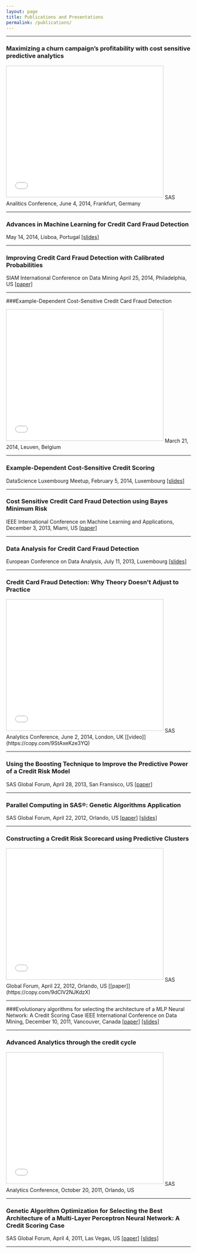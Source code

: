 ```yaml
---
layout: page
title: Publications and Presentations
permalink: /publications/
---
```


---

### Maximizing a churn campaign’s profitability with cost sensitive predictive analytics

<iframe src="//www.slideshare.net/slideshow/embed_code/35577390" width="427" height="356" frameborder="0" marginwidth="0" marginheight="0" scrolling="no" style="border:1px solid #CCC; border-width:1px; margin-bottom:5px; max-width: 100%;" allowfullscreen> </iframe>
SAS Analitics Conference, June 4, 2014, Frankfurt, Germany


---

### Advances in Machine Learning for Credit Card Fraud Detection


May 14, 2014, Lisboa, Portugal [[slides]](https://www.copy.com/s/V3rXLymB1vNX/2014_05_13%20Advances%20in%20fraud%20detection.pdf)

---

### Improving Credit Card Fraud Detection with Calibrated 		Probabilities
SIAM International Conference on Data Mining April 25, 2014, Philadelphia, US [[paper]](https://copy.com/CZcwEVM3EcuA)

---

###Example-Dependent Cost-Sensitive Credit Card Fraud Detection

<iframe src="//www.slideshare.net/slideshow/embed_code/32628022" width="427" height="356" frameborder="0" marginwidth="0" marginheight="0" scrolling="no" style="border:1px solid #CCC; border-width:1px; margin-bottom:5px; max-width: 100%;" allowfullscreen> </iframe> 
March 21, 2014, Leuven, Belgium

---

### Example-Dependent Cost-Sensitive Credit Scoring
DataScience Luxembourg Meetup, February 5, 2014, Luxembourg [[slides]](https://copy.com/LH27BfdgSl7d)

---

### Cost Sensitive Credit Card Fraud Detection using Bayes Minimum Risk
IEEE International Conference on Machine Learning and Applications, December 3, 2013, Miami, US [[paper]](https://copy.com/17PvtnVLCkc7)

---

### Data Analysis for Credit Card Fraud Detection
European Conference on Data Analysis, July 11, 2013, Luxembourg [[slides]](https://copy.com/JFxzzqD4HFZl)

---

### Credit Card Fraud Detection: Why Theory Doesn't Adjust to Practice

<iframe src="//www.slideshare.net/slideshow/embed_code/23233163" width="427" height="356" frameborder="0" marginwidth="0" marginheight="0" scrolling="no" style="border:1px solid #CCC; border-width:1px; margin-bottom:5px; max-width: 100%;" allowfullscreen> </iframe>
SAS Analytics Conference, June 2, 2014, London, UK [[video]](https://copy.com/9StAxeKze3YQ)

---

### Using the Boosting Technique to Improve the Predictive Power of a Credit Risk Model
SAS Global Forum, April 28, 2013, San Fransisco, US [[paper]](https://copy.com/FQsS8s2G7zOl)

---

### Parallel Computing in SAS®: Genetic Algorithms Application
SAS Global Forum, April 22, 2012, Orlando, US [[paper]](https://copy.com/e9lbC4GQD46W) [[slides]](https://copy.com/ri0BRFp4TfNJ)

---

### Constructing a Credit Risk Scorecard using Predictive Clusters

<iframe src="//www.slideshare.net/slideshow/embed_code/23233712" width="427" height="356" frameborder="0" marginwidth="0" marginheight="0" scrolling="no" style="border:1px solid #CCC; border-width:1px; margin-bottom:5px; max-width: 100%;" allowfullscreen> </iframe>
SAS Global Forum, April 22, 2012, Orlando, US [[paper]](https://copy.com/9dClV2NJKdzX)

---

###Evolutionary algorithms for selecting the architecture of  a MLP Neural Network: A Credit Scoring Case
IEEE International Conference on Data Mining, December 10, 2011, Vancouver, Canada [[paper]](https://copy.com/KwaBsYnaeYNO) [[slides]](https://copy.com/gQNSyAahzW0X)

---

### Advanced Analytics through the credit cycle

<iframe src="//www.slideshare.net/slideshow/embed_code/17993130" width="427" height="356" frameborder="0" marginwidth="0" marginheight="0" scrolling="no" style="border:1px solid #CCC; border-width:1px; margin-bottom:5px; max-width: 100%;" allowfullscreen> </iframe>
SAS Analytics Conference, October 20, 2011, Orlando, US

---

### Genetic Algorithm Optimization for Selecting the Best Architecture of a Multi-Layer Perceptron Neural Network: A Credit Scoring Case
SAS Global Forum, April 4, 2011, Las Vegas, US [[paper]](https://copy.com/Szn1WnhwMUrl) [[slides]](https://copy.com/gz3Ze7umpMXd)

---

